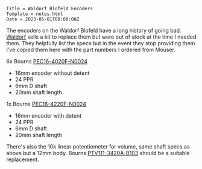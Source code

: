 ~~~
Title = Waldorf Blofeld Encoders
Template = notes.html
Date = 2023-05-01T00:00:00Z
~~~

The encoders on the Waldorf Blofeld have a long history of going bad. [Waldorf] sells a kit to replace them but were out of stock at the time I needed them. They helpfully list the specs but in the event they stop providing them I've copied them here with the part numbers I ordered from Mouser.

6x Bourns [PEC16-4020F-N0024]
- 16mm encoder without detent
- 24 PPR
- 6mm D shaft
- 20mm shaft length

1x Bourns [PEC16-4220F-N0024]
- 16mm encoder with detent
- 24 PPR
- 6mm D shaft
- 20mm shaft length

There's also the 10k linear potentiometer for volume, same shaft specs as above but a 12mm body. Bourns [PTV111-3420A-B103] should be a suitable replacement.

[Waldorf]: https://waldorfmusic.com/produkt/blofeld-encoder-set/
[PEC16-4020F-N0024]: https://www.mouser.com/ProductDetail/652-PEC16-4020FN0024
[PEC16-4220F-N0024]: https://www.mouser.com/ProductDetail/652-PEC16-4220FN0024
[PTV111-3420A-B103]: https://www.mouser.com/ProductDetail/652-PTV111-3420AB103
